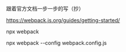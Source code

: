 跟着官方文档一步一步的写（抄）

https://webpack.js.org/guides/getting-started/

npx webpack

npx webpack --config webpack.config.js